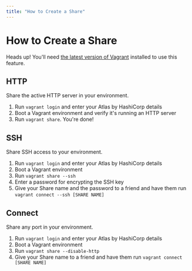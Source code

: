 ```yaml
---
title: "How to Create a Share"
---
```


# How to Create a Share

<div class="alert-infos">
  <div class="row alert-info">
    Heads up! You'll need <a href="/help/intro/updating-tools">the latest version of Vagrant</a> installed
    to use this feature.
  </div>
</div>

## HTTP

Share the active HTTP server in your environment.

1. Run `vagrant login` and enter your Atlas by HashiCorp details
2. Boot a Vagrant environment and verify it's running an HTTP server
3. Run `vagrant share`. You're done!

## SSH

Share SSH access to your environment.

1. Run `vagrant login` and enter your Atlas by HashiCorp details
2. Boot a Vagrant environment
3. Run `vagrant share --ssh`
4. Enter a password for encrypting the SSH key
5. Give your Share name and the password to a friend and have them
run `vagrant connect --ssh [SHARE NAME]`

## Connect

Share any port in your environment.

1. Run `vagrant login` and enter your Atlas by HashiCorp details
2. Boot a Vagrant environment
3. Run `vagrant share --disable-http`
4. Give your Share name to a friend and have them run `vagrant connect [SHARE NAME]`
